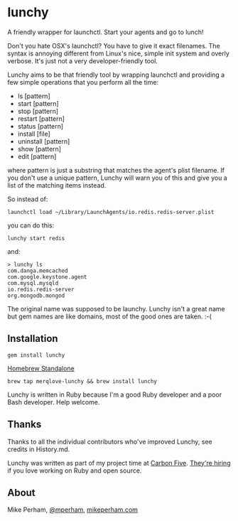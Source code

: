 lunchy
=================

A friendly wrapper for launchctl.  Start your agents and go to lunch!

Don't you hate OSX's launchctl?  You have to give it exact filenames.  The syntax is annoying different from Linux's nice, simple init system and overly verbose.  It's just not a very developer-friendly tool.

Lunchy aims to be that friendly tool by wrapping launchctl and providing a few simple operations that you perform all the time:

 - ls [pattern]
 - start [pattern]
 - stop [pattern]
 - restart [pattern]
 - status [pattern]
 - install [file]
 - uninstall [pattern]
 - show [pattern]
 - edit [pattern]

where pattern is just a substring that matches the agent's plist filename.  If you don't use a unique pattern, Lunchy will warn you of this and give you a list of the matching items instead.

So instead of:

    launchctl load ~/Library/LaunchAgents/io.redis.redis-server.plist

you can do this:

    lunchy start redis

and:

    > lunchy ls
    com.danga.memcached
    com.google.keystone.agent
    com.mysql.mysqld
    io.redis.redis-server
    org.mongodb.mongod

The original name was supposed to be launchy.  Lunchy isn't a great name but gem names are like domains, most of the good ones are taken.  :-(


Installation
---------------

    gem install lunchy
    
[Homebrew Standalone](https://github.com/merqlove/homebrew-lunchy) 
    
    brew tap merqlove-lunchy && brew install lunchy 

Lunchy is written in Ruby because I'm a good Ruby developer and a poor Bash developer.  Help welcome.


Thanks
---------------

Thanks to all the individual contributors who've improved Lunchy, see credits in History.md.

Lunchy was written as part of my project time at [Carbon Five](http://carbonfive.com).  [They're hiring](http://carbonfive.com/jobs) if you love working on Ruby and open source.


About
-----------------

Mike Perham, [@mperham](http://twitter.com/mperham), [mikeperham.com](http://mikeperham.com/)
